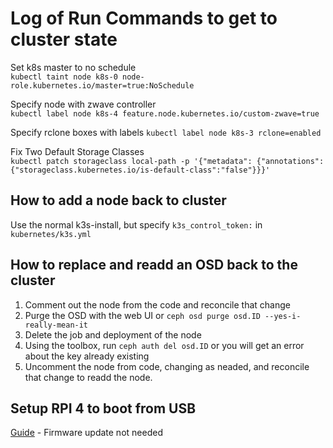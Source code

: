 # Log of Run Commands to get to cluster state
Set k8s master to no schedule  
`kubectl taint node k8s-0 node-role.kubernetes.io/master=true:NoSchedule`

Specify node with zwave controller  
`kubectl label node k8s-4 feature.node.kubernetes.io/custom-zwave=true`

Specify rclone boxes with labels
`kubectl label node k8s-3 rclone=enabled`

Fix Two Default Storage Classes  
`kubectl patch storageclass local-path -p '{"metadata": {"annotations":{"storageclass.kubernetes.io/is-default-class":"false"}}}'`

## How to add a node back to cluster
Use the normal k3s-install, but specify `k3s_control_token:` in `kubernetes/k3s.yml`

## How to replace and readd an OSD back to the cluster
1. Comment out the node from the code and reconcile that change  
2. Purge the OSD with the web UI or `ceph osd purge osd.ID --yes-i-really-mean-it`  
3. Delete the job and deployment of the node  
4. Using the toolbox, run `ceph auth del osd.ID` or you will get an error about the key already existing  
5. Uncomment the node from code, changing as neaded, and reconcile that change to readd the node.  

## Setup RPI 4 to boot from USB
[Guide](https://jamesachambers.com/raspberry-pi-4-ubuntu-20-04-usb-mass-storage-boot-guide/) - Firmware update not needed
